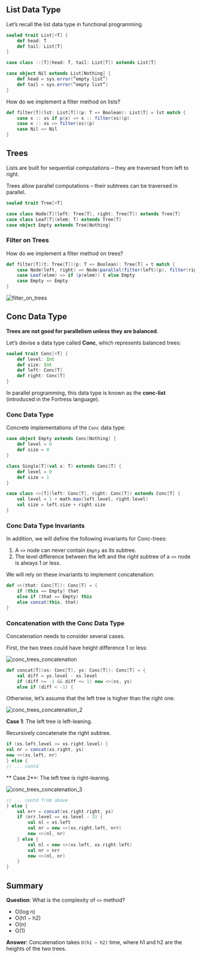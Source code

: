 ## List Data Type

Let’s recall the list data type in functional programming.
```scala
sealed trait List[+T] {
    def head: T
    def tail: List[T]
}

case class ::[T](head: T, tail: List[T]) extends List[T]

case object Nil extends List[Nothing] {
    def head = sys.error(”empty list”)
    def tail = sys.error(”empty list”)
}
```

How do we implement a filter method on lists?

```scala
def filter[T](lst: List[T])(p: T => Boolean): List[T] = lst match {
    case x :: xs if p(x) => x :: filter(xs)(p)
    case x :: xs => filter(xs)(p)
    case Nil => Nil
}
```

## Trees

Lists are built for sequential computations – they are traversed from left to right.

Trees allow parallel computations – their subtrees can be traversed in parallel.

```scala
sealed trait Tree[+T]

case class Node[T](left: Tree[T], right: Tree[T]) extends Tree[T]
case class Leaf[T](elem: T) extends Tree[T]
case object Empty extends Tree[Nothing]
```

### Filter on Trees

How do we implement a filter method on trees?

```scala
def filter[T](t: Tree[T])(p: T => Boolean): Tree[T] = t match {
    case Node(left, right) => Node(parallel(filter(left)(p), filter(right)(p)))
    case Leaf(elem) => if (p(elem)) t else Empty
    case Empty => Empty
}
```
![filter_on_trees](https://github.com/rohitvg/scala-parallel-programming-3/blob/master/resources/images/filter_on_trees.png)

## Conc Data Type

**Trees are not good for parallelism unless they are balanced**.

Let’s devise a data type called **Conc**, which represents balanced trees:

```scala
sealed trait Conc[+T] {
    def level: Int
    def size: Int
    def left: Conc[T]
    def right: Conc[T]
}
```
In parallel programming, this data type is known as the **conc-list** (introduced in the Fortress language).

### Conc Data Type

Concrete implementations of the `Conc` data type:

```scala
case object Empty extends Conc[Nothing] {
    def level = 0
    def size = 0
}

class Single[T](val x: T) extends Conc[T] {
    def level = 0
    def size = 1
}

case class <>[T](left: Conc[T], right: Conc[T]) extends Conc[T] {
    val level = 1 + math.max(left.level, right.level)
    val size = left.size + right.size
}
```

### Conc Data Type Invariants

In addition, we will define the following invariants for Conc-trees:
1. A `<>` node can never contain `Empty` as its subtree.
2. The level difference between the left and the right subtree of a `<>` node is always 1 or less.

We will rely on these invariants to implement concatenation:

```scala
def <>(that: Conc[T]): Conc[T] = {
    if (this == Empty) that
    else if (that == Empty) this
    else concat(this, that)
}
```

### Concatenation with the Conc Data Type

Concatenation needs to consider several cases.

First, the two trees could have height difference 1 or less:

![conc_trees_concatenation](https://github.com/rohitvg/scala-parallel-programming-3/blob/master/resources/images/conc_trees_concatenation.png)

```scala
def concat[T](xs: Conc[T], ys: Conc[T]): Conc[T] = {
    val diff = ys.level - xs.level
    if (diff >= -1 && diff <= 1) new <>(xs, ys)
    else if (diff < -1) {
```

Otherwise, let’s assume that the left tree is higher than the right one.

![conc_trees_concatenation_2](https://github.com/rohitvg/scala-parallel-programming-3/blob/master/resources/images/conc_trees_concatenation_2.png)

**Case 1**: The left tree is left-leaning.

Recursively concatenate the right subtree.

```scala
if (xs.left.level >= xs.right.level) {
val nr = concat(xs.right, ys)
new <>(xs.left, nr)
} else {
// ... contd
```

** Case 2**: The left tree is right-leaning.

![conc_trees_concatenation_3](https://github.com/rohitvg/scala-parallel-programming-3/blob/master/resources/images/conc_trees_concatenation_3.png)

``` scala
// ... contd from above
} else {
    val nrr = concat(xs.right.right, ys)
    if (nrr.level == xs.level - 3) {
        val nl = xs.left
        val nr = new <>(xs.right.left, nrr)
        new <>(nl, nr)
    } else {
        val nl = new <>(xs.left, xs.right.left)
        val nr = nrr
        new <>(nl, nr)
    }
}
```

## Summary

**Question**: What is the complexity of `<>` method?

* O(log n)
* O(h1 − h2)
* O(n)
* O(1)

**Answer**: Concatenation takes `O(h1 − h2)` time, where h1 and h2 are the heights of the two trees.
